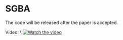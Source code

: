 # SGBA  

The code will be released after the paper is accepted.

Video: \\
[![Watch the video](https://img.youtube.com/vi/_au_uUMCUpU/hqdefault.jpg)](https://youtu.be/_au_uUMCUpU)
